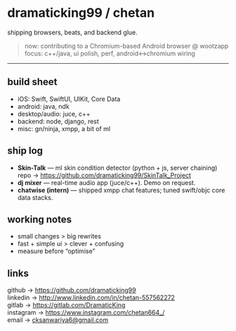 # dramaticking99 / chetan

shipping browsers, beats, and backend glue.

> now: contributing to a Chromium-based Android browser @ wootzapp  
> focus: c++/java, ui polish, perf, android↔chromium wiring

---

## build sheet
- iOS: Swift, SwiftUI, UIKit, Core Data
- android: java, ndk
- desktop/audio: juce, c++
- backend: node, django, rest
- misc: gn/ninja, xmpp, a bit of ml

## ship log
- **Skin-Talk** — ml skin condition detector (python + js, server chaining)  
  repo → https://github.com/dramaticking99/SkinTalk_Project
- **dj mixer** — real-time audio app (juce/c++). Demo on request.
- **chatwise (intern)** — shipped xmpp chat features; tuned swift/objc core data stacks.

## working notes
- small changes > big rewrites
- fast + simple ui > clever + confusing
- measure before “optimise”

## links
github → https://github.com/dramaticking99  
linkedin → http://www.linkedin.com/in/chetan-557562272  
gitlab → https://gitlab.com/DramaticKing  
instagram → https://www.instagram.com/chetan664_/  
email → cksanwariya6@gmail.com
